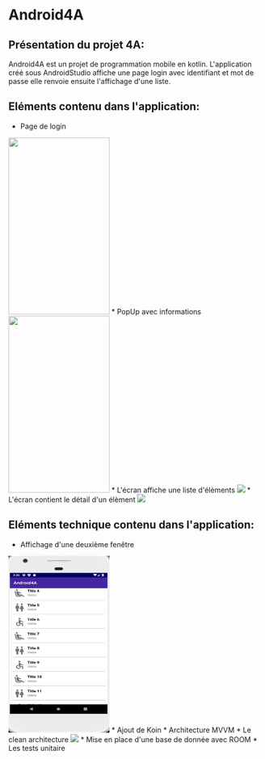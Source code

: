 # Android4A
## Présentation du projet 4A:

Android4A est un projet de programmation mobile en kotlin.
L'application créé sous AndroidStudio affiche une page login avec identifiant et mot de passe
elle renvoie ensuite l'affichage d'une liste.

## Eléments contenu dans l'application:
* Page de login
<image src="https://github.com/sunnycucumber/Android4A/blob/master/Screenshots/ReelPageLogin.PNG" width="200" height="350">
* PopUp avec informations
<image src="https://github.com/sunnycucumber/Android4A/blob/master/Screenshots/PopUpErreur.PNG" width="200" height="350">
* L'écran affiche une liste d'élèments
<image src="https://github.com/sunnycucumber/Android4A/blob/master/Screenshots/Listeitem.PNG width" "200" height="350">
* L'écran contient le détail d'un élèment
<image src="https://github.com/sunnycucumber/Android4A/blob/master/Screenshots/détail.PNG, width="200" height="350">

## Eléments technique contenu dans l'application:
* Affichage d'une deuxième fenêtre
<img src="https://github.com/sunnycucumber/Android4A/blob/master/Screenshots/Listeitem.PNG" width="200" height="350">
* Ajout de Koin
* Architecture MVVM
* Le clean architecture
<image src="https://github.com/sunnycucumber/Android4A/blob/master/Screenshots/CleanArch.PNG" width" "200" height="350" >
* Mise en place d'une base de donnée avec ROOM
* Les tests unitaire



